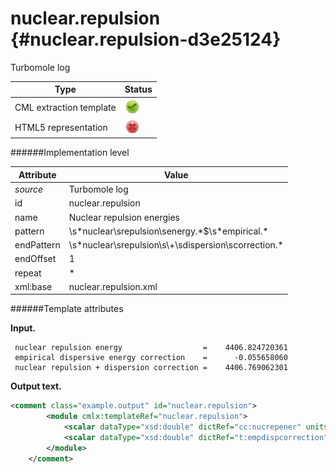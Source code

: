 # nuclear.repulsion {#nuclear.repulsion-d3e25124}

Turbomole log

| Type                                                                                                                                                | Status                                                                                                                                              |
|----|----|
| CML extraction template                                                                                                                             | ![](/imgs/Total.png)                                                                                                                                |
| HTML5 representation                                                                                                                                | ![](/imgs/None.png)                                                                                                                                 |

######Implementation level

| Attribute                                                                                                                                           | Value                                                                                                                                               |
|----|----|
| *source*                                                                                                                                            | Turbomole log                                                                                                                                       |
| id                                                                                                                                                  | nuclear.repulsion                                                                                                                                   |
| name                                                                                                                                                | Nuclear repulsion energies                                                                                                                          |
| pattern                                                                                                                                             | \\s\*nuclear\\srepulsion\\senergy.\*\$\\s\*empirical.\*                                                                                             |
| endPattern                                                                                                                                          | \\s\*nuclear\\srepulsion\\s\\+\\sdispersion\\scorrection.\*                                                                                         |
| endOffset                                                                                                                                           | 1                                                                                                                                                   |
| repeat                                                                                                                                              | \*                                                                                                                                                  |
| xml:base                                                                                                                                            | nuclear.repulsion.xml                                                                                                                               |

######Template attributes

**Input.**

     nuclear repulsion energy                  =    4406.824720361
     empirical dispersive energy correction    =      -0.055658060
     nuclear repulsion + dispersion correction =    4406.769062301 
        

**Output text.**

```xml
<comment class="example.output" id="nuclear.repulsion">   
        <module cmlx:templateRef="nuclear.repulsion">
            <scalar dataType="xsd:double" dictRef="cc:nucrepener" units="nonsi:hartree">4406.82472036</scalar>
            <scalar dataType="xsd:double" dictRef="t:empdispcorrection" units="nonsi:hartree">-0.055658060</scalar>
        </module>
    </comment>
```
